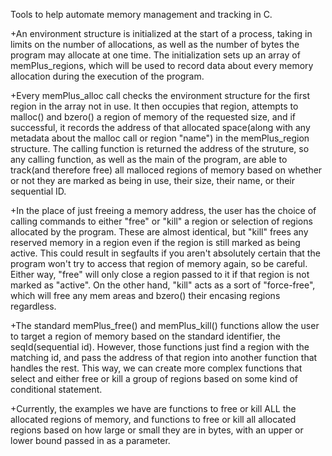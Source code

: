 Tools to help automate memory management and tracking in C.

+An environment structure is initialized at the start of a process, taking in
limits on the number of allocations, as well as the number of bytes the program
may allocate at one time. The initialization sets up an array of memPlus_regions,
which will be used to record data about every memory allocation during the execution
of the program.

+Every memPlus_alloc call checks the environment structure for the first region in
the array not in use. It then occupies that region, attempts to malloc() and bzero()
a region of memory of the requested size, and if successful, it records the address
of that allocated space(along with any metadata about the malloc call or region "name")
in the memPlus_region structure. The calling function is returned the address of the
struture, so any calling function, as well as the main of the program, are able
to track(and therefore free) all malloced regions of memory based on whether or not
they are marked as being in use, their size, their name, or their sequential ID.

+In the place of just freeing a memory address, the user has the choice of calling
commands to either "free" or "kill" a region or selection of regions allocated by
the program. These are almost identical, but "kill" frees any reserved memory in
a region even if the region is still marked as being active. This could result
in segfaults if you aren't absolutely certain that the program won't try to access
that region of memory again, so be careful. Either way, "free" will only close
a region passed to it if that region is not marked as "active". On the other hand,
"kill" acts as a sort of "force-free", which will free any mem areas and bzero()
their encasing regions regardless.

+The standard memPlus_free() and memPlus_kill() functions allow the user to target
a region of memory based on the standard identifier, the seqId(sequential id).
However, those functions just find a region with the matching id, and pass the
address of that region into another function that handles the rest. This way,  we
can create more complex functions that select and either free or kill a group of
regions based on some kind of conditional statement.

+Currently, the examples we have are functions to free or kill ALL the allocated
regions of memory, and functions to free or kill all allocated regions based on
how large or small they are in bytes, with an upper or lower bound passed in as
a parameter.
